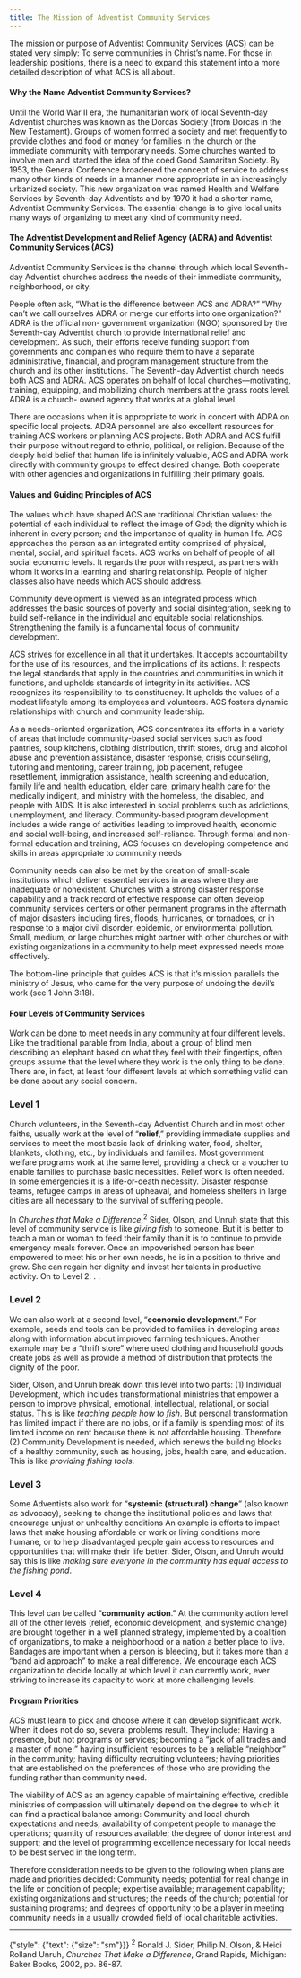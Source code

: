 ```yaml
---
title: The Mission of Adventist Community Services
---
```


The mission or purpose of Adventist Community Services (ACS) can be stated very simply: To serve communities in Christ’s name. For those in leadership positions, there is a need to expand this statement into a more detailed description of what ACS is all about.

#### Why the Name Adventist Community Services?

Until the World War II era, the humanitarian work of local Seventh-day Adventist churches was known as the Dorcas Society (from Dorcas in the New Testament). Groups of women formed a society and met frequently to provide clothes and food or money for families in the church or the immediate community with temporary needs. Some churches wanted to involve men and started the idea of the coed Good Samaritan Society. By 1953, the General Conference broadened the concept of service to address many other kinds of needs in a manner more appropriate in an increasingly urbanized society. This new organization was named Health and Welfare Services by Seventh-day Adventists and by 1970 it had a shorter name, Adventist Community Services. The essential change is to give local units many ways of organizing to meet any kind of community need.

#### The Adventist Development and Relief Agency (ADRA) and Adventist Community Services (ACS)

Adventist Community Services is the channel through which local Seventh-day Adventist churches address the needs of their immediate community, neighborhood, or city.

People often ask, “What is the difference between ACS and ADRA?” “Why can’t we call ourselves ADRA or merge our efforts into one organization?” ADRA is the official non- government organization (NGO) sponsored by the Seventh-day Adventist church to provide international relief and development. As such, their efforts receive funding support from governments and companies who require them to have a separate administrative, financial, and program management structure from the church and its other institutions. The Seventh-day Adventist church needs both ACS and ADRA. ACS operates on behalf of local churches—motivating, training, equipping, and mobilizing church members at the grass roots level. ADRA is a church- owned agency that works at a global level.

There are occasions when it is appropriate to work in concert with ADRA on specific local projects. ADRA personnel are also excellent resources for training ACS workers or planning ACS projects. Both ADRA and ACS fulfill their purpose without regard to ethnic, political, or religion. Because of the deeply held belief that human life is infinitely valuable, ACS and ADRA work directly with community groups to effect desired change. Both cooperate with other agencies and organizations in fulfilling their primary goals.

#### Values and Guiding Principles of ACS

The values which have shaped ACS are traditional Christian values: the potential of each individual to reflect the image of God; the dignity which is inherent in every person; and the importance of quality in human life. ACS approaches the person as an integrated entity comprised of physical, mental, social, and spiritual facets. ACS works on behalf of people of all social economic levels. It regards the poor with respect, as partners with whom it works in a learning and sharing relationship. People of higher classes also have needs which ACS should address.

Community development is viewed as an integrated process which addresses the basic sources of poverty and social disintegration, seeking to build self-reliance in the individual and equitable social relationships. Strengthening the family is a fundamental focus of community development.

ACS strives for excellence in all that it undertakes. It accepts accountability for the use of its resources, and the implications of its actions. It respects the legal standards that apply in the countries and communities in which it functions, and upholds standards of integrity in its activities. ACS recognizes its responsibility to its constituency. It upholds the values of a modest lifestyle among its employees and volunteers. ACS fosters dynamic relationships with church and community leadership.

As a needs-oriented organization, ACS concentrates its efforts in a variety of areas that include community-based social services such as food pantries, soup kitchens, clothing distribution, thrift stores, drug and alcohol abuse and prevention assistance, disaster response, crisis counseling, tutoring and mentoring, career training, job placement, refugee resettlement, immigration assistance, health screening and education, family life and health education, elder care, primary health care for the medically indigent, and ministry with the homeless, the disabled, and people with AIDS. It is also interested in social problems such as addictions, unemployment, and literacy. Community-based program development includes a wide range of activities leading to improved health, economic and social well-being, and increased self-reliance. Through formal and non-formal education and training, ACS focuses on developing competence and skills in areas appropriate to community needs

Community needs can also be met by the creation of small-scale institutions which deliver essential services in areas where they are inadequate or nonexistent. Churches with a strong disaster response capability and a track record of effective response can often develop community services centers or other permanent programs in the aftermath of major disasters including fires, floods, hurricanes, or tornadoes, or in response to a major civil disorder, epidemic, or environmental pollution. Small, medium, or large churches might partner with other churches or with existing organizations in a community to help meet expressed needs more effectively.

The bottom-line principle that guides ACS is that it’s mission parallels the ministry of Jesus, who came for the very purpose of undoing the devil’s work (see 1 John 3:18).

#### Four Levels of Community Services

Work can be done to meet needs in any community at four different levels. Like the traditional parable from India, about a group of blind men describing an elephant based on what they feel with their fingertips, often groups assume that the level where they work is the only thing to be done. There are, in fact, at least four different levels at which something valid can be done about any social concern.

### Level 1

Church volunteers, in the Seventh-day Adventist Church and in most other faiths, usually work at the level of “**relief**,” providing immediate supplies and services to meet the most basic lack of drinking water, food, shelter, blankets, clothing, etc., by individuals and families. Most government welfare programs work at the same level, providing a check or a voucher to enable families to purchase basic necessities. Relief work is often needed. In some emergencies it is a life-or-death necessity. Disaster response teams, refugee camps in areas of upheaval, and homeless shelters in large cities are all necessary to the survival of suffering people.

In _Churches that Make a Difference_,<sup>2</sup> Sider, Olson, and Unruh state that this level of community service is like _giving fish_ to someone. But it is better to teach a man or woman to feed their family than it is to continue to provide emergency meals forever. Once an impoverished person has been empowered to meet his or her own needs, he is in a position to thrive and grow. She can regain her dignity and invest her talents in productive activity. On to Level 2. . .

### Level 2

We can also work at a second level, “**economic development**.” For example, seeds and tools can be provided to families in developing areas along with information about improved farming techniques. Another example may be a “thrift store” where used clothing and household goods create jobs as well as provide a method of distribution that protects the dignity of the poor.

Sider, Olson, and Unruh break down this level into two parts: (1) Individual Development, which includes transformational ministries that empower a person to improve physical, emotional, intellectual, relational, or social status. This is like _teaching people how to fish_. But personal transformation has limited impact if there are no jobs, or if a family is spending most of its limited income on rent because there is not affordable housing. Therefore (2) Community Development is needed, which renews the building blocks of a healthy community, such as housing, jobs, health care, and education. This is like _providing fishing tools_.

### Level 3

Some Adventists also work for “**systemic (structural) change**” (also known as advocacy), seeking to change the institutional policies and laws that encourage unjust or unhealthy conditions An example is efforts to impact laws that make housing affordable or work or living conditions more humane, or to help disadvantaged people gain access to resources and opportunities that will make their life better. Sider, Olson, and Unruh would say this is like _making sure everyone in the community has equal access to the fishing pond_.

### Level 4

This level can be called “**community action**.” At the community action level all of the other levels (relief, economic development, and systemic change) are brought together in a well planned strategy, implemented by a coalition of organizations, to make a neighborhood or a nation a better place to live. Bandages are important when a person is bleeding, but it takes more than a “band aid approach” to make a real difference. We encourage each ACS organization to decide locally at which level it can currently work, ever striving to increase its capacity to work at more challenging levels.

#### Program Priorities

ACS must learn to pick and choose where it can develop significant work. When it does not do so, several problems result. They include: Having a presence, but not programs or services; becoming a “jack of all trades and a master of none;” having insufficient resources to be a reliable “neighbor” in the community; having difficulty recruiting volunteers; having priorities that are established on the preferences of those who are providing the funding rather than community need.

The viability of ACS as an agency capable of maintaining effective, credible ministries of compassion will ultimately depend on the degree to which it can find a practical balance among: Community and local church expectations and needs; availability of competent people to manage the operations; quantity of resources available; the degree of donor interest and support; and the level of programming excellence necessary for local needs to be best served in the long term.

Therefore consideration needs to be given to the following when plans are made and priorities decided: Community needs; potential for real change in the life or condition of people; expertise available; management capability; existing organizations and structures; the needs of the church; potential for sustaining programs; and degrees of opportunity to be a player in meeting community needs in a usually crowded field of local charitable activities.

---

{"style": {"text": {"size": "sm"}}}
<sup>2</sup> Ronald J. Sider, Philip N. Olson, & Heidi Rolland Unruh, _Churches That Make a Difference_, Grand Rapids, Michigan: Baker Books, 2002, pp. 86-87.